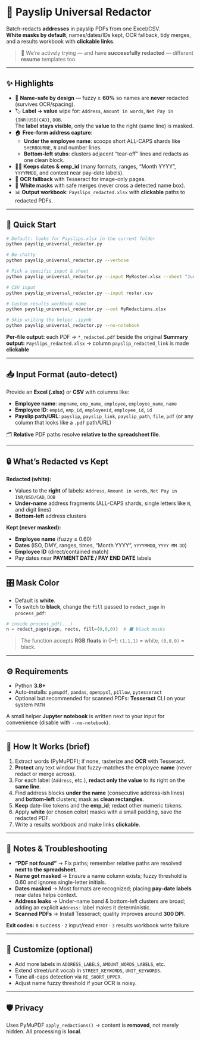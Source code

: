 # 🧾 Payslip Universal Redactor

Batch-redacts **addresses** in payslip PDFs from one Excel/CSV.  
**White masks by default**, names/dates/IDs kept, OCR fallback, tidy merges, and a results workbook with **clickable links**.  
> 🔎 We’re actively trying — and have **successfully redacted** — different **resume** templates too.

---

## ✨ Highlights

- 🧍 **Name-safe by design** — fuzzy ≥ **60%** so names are **never** redacted (survives OCR/spacing).
- 🏷️ **Label → value** wipe for: `Address`, `Amount in words`, `Net Pay in {INR|USD|CAD}`, `DOB`.  
  The **label stays visible**, only the **value** to the right (same line) is masked.
- 🏠 **Free-form address capture**:
  - **Under the employee name**: scoops short ALL-CAPS shards like `SHERBOURNE`, `N` and number lines.
  - **Bottom-left stubs**: clusters adjacent “tear-off” lines and redacts as one clean block.
- 📅🔢 **Keeps dates & emp_id** (many formats, ranges, “Month YYYY”, `YYYYMMDD`, and context near pay-date labels).
- 🧠 **OCR fallback** with Tesseract for image-only pages.
- 🧼 **White masks** with safe merges (never cross a detected name box).
- 📊 **Output workbook**: `Payslips_redacted.xlsx` with **clickable** paths to redacted PDFs.

---

## 🚀 Quick Start

```bash
# Default: looks for Payslips.xlsx in the current folder
python payslip_universal_redactor.py

# Be chatty
python payslip_universal_redactor.py --verbose

# Pick a specific input & sheet
python payslip_universal_redactor.py --input MyRoster.xlsx --sheet "June"

# CSV input
python payslip_universal_redactor.py --input roster.csv

# Custom results workbook name
python payslip_universal_redactor.py --out MyRedactions.xlsx

# Skip writing the helper .ipynb
python payslip_universal_redactor.py --no-notebook
````

**Per-file output:** each PDF → `*_redacted.pdf` beside the original
**Summary output:** `Payslips_redacted.xlsx` → column `payslip_redacted_link` is made **clickable**

---

## 📥 Input Format (auto-detect)

Provide an **Excel (.xlsx)** or **CSV** with columns like:

* **Employee name**: `empname`, `emp_name`, `employee`, `employee_name`, `name`
* **Employee ID**: `empid`, `emp_id`, `employeeid`, `employee_id`, `id`
* **Payslip path/URL**: `payslip`, `payslip_link`, `payslip_path`, `file`, `pdf`
  (or any column that looks like a `.pdf` path/URL)

🗂️ **Relative** PDF paths resolve **relative to the spreadsheet file**.

---

## 🔒 What’s Redacted vs Kept

**Redacted (white):**

* Values to the **right** of labels: `Address`, `Amount in words`, `Net Pay in INR/USD/CAD`, `DOB`
* **Under-name** address fragments (ALL-CAPS shards, single letters like `N`, and digit lines)
* **Bottom-left** address clusters

**Kept (never masked):**

* **Employee name** (fuzzy ≥ 0.60)
* **Dates** (ISO, DMY, ranges, times, “Month YYYY”, `YYYYMMDD`, `YYYY MM DD`)
* **Employee ID** (direct/contained match)
* Pay dates near **PAYMENT DATE / PAY END DATE** labels

---

## 🎛️ Mask Color

* Default is **white**.
* To switch to **black**, change the `fill` passed to `redact_page` in `process_pdf`:

```python
# inside process_pdf(...)
n = redact_page(page, rects, fill=(0,0,0))  # ⬛ black masks
```

> The function accepts **RGB floats** in 0–1; `(1,1,1)` = white, `(0,0,0)` = black.

---

## ⚙️ Requirements

* Python **3.8+**
* Auto-installs: `pymupdf`, `pandas`, `openpyxl`, `pillow`, `pytesseract`
* Optional but recommended for scanned PDFs: **Tesseract** CLI on your system `PATH`

A small helper **Jupyter notebook** is written next to your input for convenience (disable with `--no-notebook`).

---

## 🧠 How It Works (brief)

1. Extract words (PyMuPDF); if none, rasterize and **OCR** with Tesseract.
2. **Protect** any text window that fuzzy-matches the employee **name** (never redact or merge across).
3. For each label (`Address`, etc.), **redact only the value** to its right on the **same line**.
4. Find address blocks **under the name** (consecutive address-ish lines) and **bottom-left** clusters; mask as **clean rectangles**.
5. **Keep** date-like tokens and the **emp_id**; redact other numeric tokens.
6. Apply **white** (or chosen color) masks with a small padding, save the redacted PDF.
7. Write a results workbook and make links **clickable**.

---

## 🧪 Notes & Troubleshooting

* **“PDF not found”** → Fix paths; remember relative paths are resolved **next to the spreadsheet**.
* **Name got masked** → Ensure a name column exists; fuzzy threshold is 0.60 and ignores single-letter initials.
* **Dates masked** → Most formats are recognized; placing **pay-date labels** near dates helps context.
* **Address leaks** → Under-name band & bottom-left clusters are broad; adding an explicit `Address:` label makes it deterministic.
* **Scanned PDFs** → Install Tesseract; quality improves around **300 DPI**.

**Exit codes:** `0` success · `2` input/read error · `3` results workbook write failure

---

## 🔧 Customize (optional)

* Add more labels in `ADDRESS_LABELS`, `AMOUNT_WORDS_LABELS`, etc.
* Extend street/unit vocab in `STREET_KEYWORDS`, `UNIT_KEYWORDS`.
* Tune all-caps detection via `RE_SHORT_UPPER`.
* Adjust name fuzzy threshold if your OCR is noisy.

---

## 🛡️ Privacy

Uses PyMuPDF `apply_redactions()` → content is **removed**, not merely hidden. All processing is **local**.

```
```
